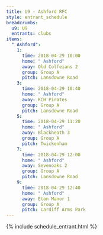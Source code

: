 ```yaml
---
title: U9 - Ashford RFC
style: entrant_schedule
breadcrumbs:
  u9: U9
  entrants: clubs
items:
  " Ashford":
    1:
      time: 2018-04-29 10:00
      home: " Ashford"
      away: Old Colfeians 2
      group: Group A
      pitch: Lansdowne Road
    3:
      time: 2018-04-29 10:40
      home: " Ashford"
      away: KCH Pirates
      group: Group A
      pitch: Lansdowne Road
    5:
      time: 2018-04-29 11:20
      home: " Ashford"
      away: Blackheath 3
      group: Group A
      pitch: Twickenham
    7:
      time: 2018-04-29 12:00
      home: " Ashford"
      away: Sevenoaks 2
      group: Group A
      pitch: Lansdowne Road
    9:
      time: 2018-04-29 12:40
      home: " Ashford"
      away: Eton Manor 1
      group: Group A
      pitch: Cardiff Arms Park
---
```


{% include schedule_entrant.html %}
